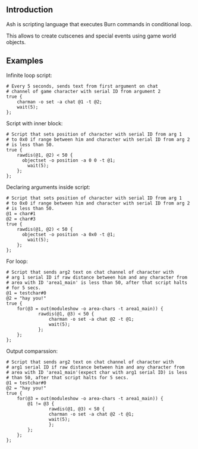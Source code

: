 ## Introduction
Ash is scripting language that executes Burn commands in conditional loop.

This allows to create cutscenes and special events using game world objects.

## Examples
Infinite loop script:
```
# Every 5 seconds, sends text from first argument on chat
# channel of game character with serial ID from argument 2
true {
    charman -o set -a chat @1 -t @2;
    wait(5);
};
```

Script with inner block:
```
# Script that sets position of character with serial ID from arg 1
# to 0x0 if range between him and character with serial ID from arg 2
# is less than 50.
true {
    rawdis(@1, @2) < 50 {
      objectset -o position -a 0 0 -t @1;
	    wait(5);
    };
};
```

Declaring arguments inside script:
```
# Script that sets position of character with serial ID from arg 1
# to 0x0 if range between him and character with serial ID from arg 2
# is less than 50.
@1 = char#1
@2 = char#3
true {
    rawdis(@1, @2) < 50 {
      objectset -o position -a 0x0 -t @1;
	    wait(5);
    };
};
```

For loop:
```
# Script that sends arg2 text on chat channel of character with
# arg 1 serial ID if raw distance between him and any character from
# area with ID 'area1_main' is less than 50, after that script halts 
# for 5 secs.
@1 = testchar#0
@2 = "hay you!"
true {
	for(@3 = out(moduleshow -o area-chars -t area1_main)) {
     		rawdis(@1, @3) < 50 {
        		charman -o set -a chat @2 -t @1;
        		wait(5);
	     	};
	};
};
```

Output comparssion:
```
# Script that sends arg2 text on chat channel of character with
# arg1 serial ID if raw distance between him and any character from
# area with ID 'area1_main'(expect char with arg1 serial ID) is less 
# than 50, after that script halts for 5 secs.
@1 = testchar#0
@2 = "hay you!"
true {
	for(@3 = out(moduleshow -o area-chars -t area1_main)) {
		@1 != @3 {
	     		rawdis(@1, @3) < 50 {
				charman -o set -a chat @2 -t @1;
				wait(5);
		     	};
		};
	};
};
```
